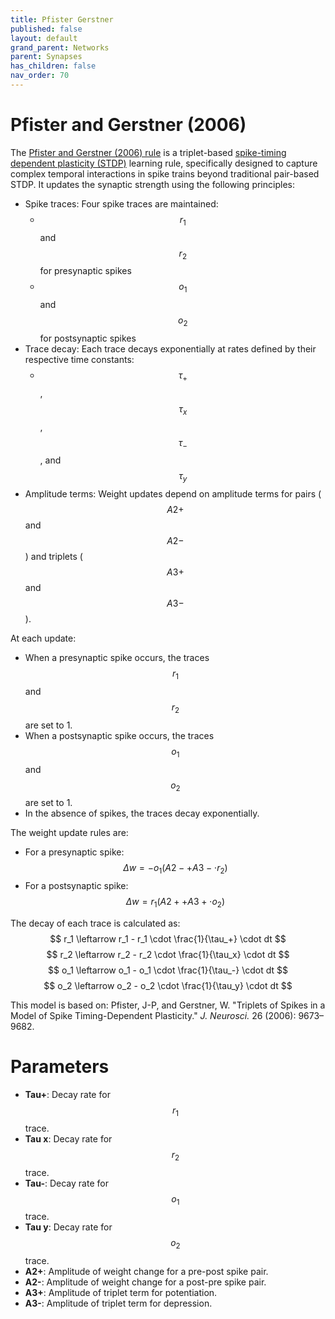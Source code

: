 ```yaml
---
title: Pfister Gerstner
published: false
layout: default
grand_parent: Networks
parent: Synapses
has_children: false
nav_order: 70
---
```


# Pfister and Gerstner (2006)

The [Pfister and Gerstner (2006) rule](https://pmc.ncbi.nlm.nih.gov/articles/PMC6674434/) is a triplet-based [spike-timing dependent plasticity (STDP)](https://en.wikipedia.org/wiki/Spike-timing-dependent_plasticity) learning rule, specifically designed to capture complex temporal interactions in spike trains beyond traditional pair-based STDP. It updates the synaptic strength using the following principles:

- Spike traces: Four spike traces are maintained:
  - $$r_1$$ and $$r_2$$ for presynaptic spikes
  - $$o_1$$ and $$o_2$$ for postsynaptic spikes
- Trace decay: Each trace decays exponentially at rates defined by their respective time constants:
  - $$\tau_+$$, $$\tau_x$$, $$\tau_-$$, and $$\tau_y$$
- Amplitude terms: Weight updates depend on amplitude terms for pairs ($$A2+$$ and $$A2-$$) and triplets ($$A3+$$ and $$A3-$$).

At each update:
- When a presynaptic spike occurs, the traces $$r_1$$ and $$r_2$$ are set to 1.
- When a postsynaptic spike occurs, the traces $$o_1$$ and $$o_2$$ are set to 1.
- In the absence of spikes, the traces decay exponentially.

The weight update rules are:
- For a presynaptic spike:
  $$
  \Delta w = -o_1 (A2- + A3- \cdot r_2)
  $$
- For a postsynaptic spike:
  $$
  \Delta w = r_1 (A2+ + A3+ \cdot o_2)
  $$

The decay of each trace is calculated as:
$$
r_1 \leftarrow r_1 - r_1 \cdot \frac{1}{\tau_+} \cdot dt
$$
$$
r_2 \leftarrow r_2 - r_2 \cdot \frac{1}{\tau_x} \cdot dt
$$
$$
o_1 \leftarrow o_1 - o_1 \cdot \frac{1}{\tau_-} \cdot dt
$$
$$
o_2 \leftarrow o_2 - o_2 \cdot \frac{1}{\tau_y} \cdot dt
$$

This model is based on:
Pfister, J-P, and Gerstner, W. "Triplets of Spikes in a Model of Spike Timing-Dependent Plasticity." *J. Neurosci.* 26 (2006): 9673–9682.

# Parameters

- **Tau+**: Decay rate for $$r_1$$ trace.
- **Tau x**: Decay rate for $$r_2$$ trace.
- **Tau-**: Decay rate for $$o_1$$ trace.
- **Tau y**: Decay rate for $$o_2$$ trace.
- **A2+**: Amplitude of weight change for a pre-post spike pair.
- **A2-**: Amplitude of weight change for a post-pre spike pair.
- **A3+**: Amplitude of triplet term for potentiation.
- **A3-**: Amplitude of triplet term for depression.
